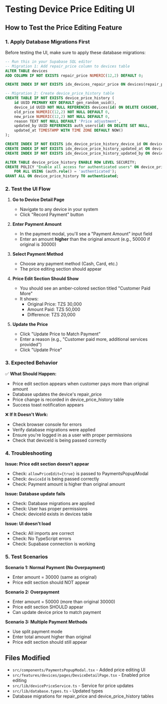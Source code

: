# Testing Device Price Editing UI

## How to Test the Price Editing Feature

### 1. **Apply Database Migrations First**
Before testing the UI, make sure to apply these database migrations:

```sql
-- Run this in your Supabase SQL editor
-- Migration 1: Add repair_price column to devices table
ALTER TABLE devices 
ADD COLUMN IF NOT EXISTS repair_price NUMERIC(12,2) DEFAULT 0;

CREATE INDEX IF NOT EXISTS idx_devices_repair_price ON devices(repair_price);

-- Migration 2: Create device_price_history table
CREATE TABLE IF NOT EXISTS device_price_history (
    id UUID PRIMARY KEY DEFAULT gen_random_uuid(),
    device_id UUID NOT NULL REFERENCES devices(id) ON DELETE CASCADE,
    old_price NUMERIC(12,2) NOT NULL DEFAULT 0,
    new_price NUMERIC(12,2) NOT NULL DEFAULT 0,
    reason TEXT NOT NULL DEFAULT 'Price adjustment',
    updated_by UUID REFERENCES auth_users(id) ON DELETE SET NULL,
    updated_at TIMESTAMP WITH TIME ZONE DEFAULT NOW()
);

CREATE INDEX IF NOT EXISTS idx_device_price_history_device_id ON device_price_history(device_id);
CREATE INDEX IF NOT EXISTS idx_device_price_history_updated_at ON device_price_history(updated_at);
CREATE INDEX IF NOT EXISTS idx_device_price_history_updated_by ON device_price_history(updated_by);

ALTER TABLE device_price_history ENABLE ROW LEVEL SECURITY;
CREATE POLICY "Enable all access for authenticated users" ON device_price_history
    FOR ALL USING (auth.role() = 'authenticated');
GRANT ALL ON device_price_history TO authenticated;
```

### 2. **Test the UI Flow**

1. **Go to Device Detail Page**
   - Navigate to any device in your system
   - Click "Record Payment" button

2. **Enter Payment Amount**
   - In the payment modal, you'll see a "Payment Amount" input field
   - Enter an amount **higher** than the original amount (e.g., 50000 if original is 30000)

3. **Select Payment Method**
   - Choose any payment method (Cash, Card, etc.)
   - The price editing section should appear

4. **Price Edit Section Should Show**
   - You should see an amber-colored section titled "Customer Paid More"
   - It shows:
     - Original Price: TZS 30,000
     - Amount Paid: TZS 50,000
     - Difference: TZS 20,000

5. **Update the Price**
   - Click "Update Price to Match Payment"
   - Enter a reason (e.g., "Customer paid more, additional services provided")
   - Click "Update Price"

### 3. **Expected Behavior**

✅ **What Should Happen:**
- Price edit section appears when customer pays more than original amount
- Database updates the device's repair_price
- Price change is recorded in device_price_history table
- Success toast notification appears

❌ **If It Doesn't Work:**
- Check browser console for errors
- Verify database migrations were applied
- Ensure you're logged in as a user with proper permissions
- Check that deviceId is being passed correctly

### 4. **Troubleshooting**

**Issue: Price edit section doesn't appear**
- Check: `allowPriceEdit={true}` is passed to PaymentsPopupModal
- Check: `deviceId` is being passed correctly
- Check: Payment amount is higher than original amount

**Issue: Database update fails**
- Check: Database migrations are applied
- Check: User has proper permissions
- Check: deviceId exists in devices table

**Issue: UI doesn't load**
- Check: All imports are correct
- Check: No TypeScript errors
- Check: Supabase connection is working

### 5. **Test Scenarios**

**Scenario 1: Normal Payment (No Overpayment)**
- Enter amount = 30000 (same as original)
- Price edit section should NOT appear

**Scenario 2: Overpayment**
- Enter amount = 50000 (more than original 30000)
- Price edit section SHOULD appear
- Can update device price to match payment

**Scenario 3: Multiple Payment Methods**
- Use split payment mode
- Enter total amount higher than original
- Price edit section should still appear

## Files Modified

- `src/components/PaymentsPopupModal.tsx` - Added price editing UI
- `src/features/devices/pages/DeviceDetailPage.tsx` - Enabled price editing
- `src/lib/devicePriceService.ts` - Service for price updates
- `src/lib/database.types.ts` - Updated types
- Database migrations for repair_price and device_price_history tables
